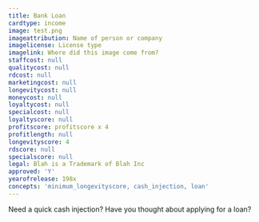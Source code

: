 ```yaml
---
title: Bank Loan
cardtype: income
image: test.png
imageattribution: Name of person or company
imagelicense: License type
imagelink: Where did this image come from?
staffcost: null
qualitycost: null
rdcost: null
marketingcost: null
longevitycost: null
moneycost: null
loyaltycost: null
specialcost: null
loyaltyscore: null
profitscore: profitscore x 4
profitlength: null
longevityscore: 4
rdscore: null
specialscore: null
legal: Blah is a Trademark of Blah Inc
approved: 'Y'
yearofrelease: 198x
concepts: 'minimum_longevityscore, cash_injection, loan'
---
```


Need a quick cash injection? Have you thought about applying for a loan?
